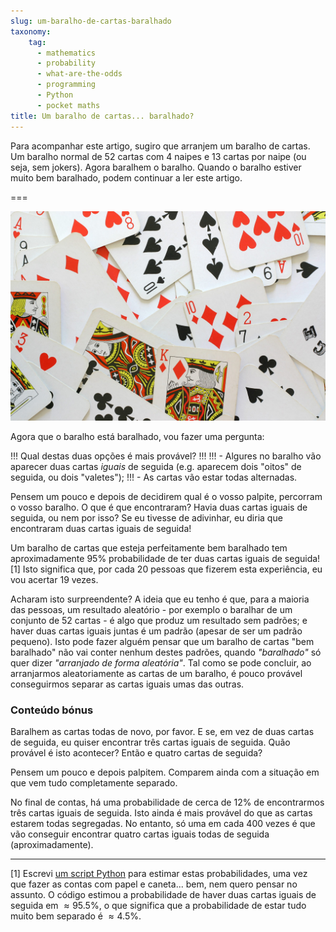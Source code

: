 ```yaml
---
slug: um-baralho-de-cartas-baralhado
taxonomy:
    tag:
      - mathematics
      - probability
      - what-are-the-odds
      - programming
      - Python
      - pocket maths
title: Um baralho de cartas... baralhado?
---
```


Para acompanhar este artigo, sugiro que arranjem um baralho de cartas. Um baralho normal de $52$ cartas com $4$ naipes e $13$ cartas por naipe (ou seja, sem jokers). Agora baralhem o baralho. Quando o baralho estiver muito bem baralhado, podem continuar a ler este artigo.

===

![Uma imagem com várias cartas espalhadas.](cards.jpg)

Agora que o baralho está baralhado, vou fazer uma pergunta:

!!! Qual destas duas opções é mais provável?
!!!
!!! - Algures no baralho vão aparecer duas cartas _iguais_ de seguida (e.g. aparecem dois "oitos" de seguida, ou dois "valetes");
!!! - As cartas vão estar todas alternadas.

Pensem um pouco e depois de decidirem qual é o vosso palpite, percorram o vosso baralho. O que é que encontraram? Havia duas cartas iguais de seguida, ou nem por isso? Se eu tivesse de adivinhar, eu diria que encontraram duas cartas iguais de seguida!

Um baralho de cartas que esteja perfeitamente bem baralhado tem aproximadamente $95\%$ probabilidade de ter duas cartas iguais de seguida! [1]
Isto significa que, por cada $20$ pessoas que fizerem esta experiência, eu vou acertar $19$ vezes.

Acharam isto surpreendente? A ideia que eu tenho é que, para a maioria das pessoas, um resultado aleatório - por exemplo o baralhar de um conjunto de $52$ cartas - é algo que produz um resultado sem padrões; e haver duas cartas iguais juntas é um padrão (apesar de ser um padrão pequeno).
Isto pode fazer alguém pensar que um baralho de cartas "bem baralhado" não vai conter nenhum destes padrões, quando _"baralhado"_ só quer dizer _"arranjado de forma aleatória"_.
Tal como se pode concluir, ao arranjarmos aleatoriamente as cartas de um baralho, é pouco provável conseguirmos separar as cartas iguais umas das outras.

### Conteúdo bónus

Baralhem as cartas todas de novo, por favor. E se, em vez de duas cartas de seguida, eu quiser encontrar três cartas iguais de seguida. Quão provável é isto acontecer?
Então e quatro cartas de seguida?

Pensem um pouco e depois palpitem. Comparem ainda com a situação em que vem tudo completamente separado.

No final de contas, há uma probabilidade de cerca de $12\%$ de encontrarmos três cartas iguais de seguida. Isto ainda é mais provável do que as cartas estarem todas segregadas. No entanto, só uma em cada $400$ vezes é que vão conseguir encontrar quatro cartas iguais todas de seguida (aproximadamente).

---

[1] Escrevi [um script Python](https://github.com/RodrigoGiraoSerrao/projects/blob/master/whatAreTheOdds/shuffled_card_deck.py) para estimar estas probabilidades, uma vez que fazer as contas com papel e caneta... bem, nem quero pensar no assunto.
O código estimou a probabilidade de haver duas cartas iguais de seguida em $\approx 95.5\%$, o que significa que a probabilidade de estar tudo muito bem separado é $\approx 4.5\%$.

